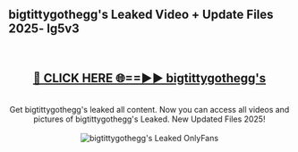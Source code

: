 <h2>bigtittygothegg's Leaked Video + Update Files 2025- lg5v3</h2>
<br>
<div align="center">
<h2><a href="https://libra.edu.pl?bigtittygothegg's" rel="nofollow">🔴 CLICK HERE 🌐==►► bigtittygothegg's</a></h2>
<br>
Get bigtittygothegg's leaked all content. Now you can access all videos and pictures of bigtittygothegg's Leaked. New Updated Files 2025!
<br>
<br>
<a href="https://libra.edu.pl?bigtittygothegg's" rel="nofollow" data-target="animated-image.originalLink"><img src="https://i.ibb.co.com/WyWwxjT/player-gif2.gif" alt="bigtittygothegg's Leaked OnlyFans" style="max-width: 100%; display: inline-block;" data-target="animated-image.originalImage"></a>
</div>
<br>